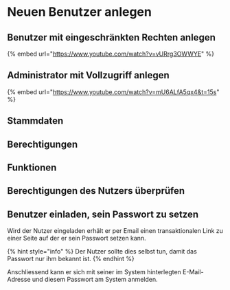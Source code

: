 # Neuen Benutzer anlegen

## Benutzer mit eingeschränkten Rechten anlegen

{% embed url="https://www.youtube.com/watch?v=vURrg3OWWYE" %}

## Administrator mit Vollzugriff anlegen

{% embed url="https://www.youtube.com/watch?v=mU6ALfA5qx4&t=15s" %}



## Stammdaten

## Berechtigungen

## Funktionen

## Berechtigungen des Nutzers überprüfen

## Benutzer einladen, sein Passwort zu setzen

Wird der Nutzer eingeladen erhält er per Email einen transaktionalen Link zu einer Seite auf der er sein Passwort setzen kann. 

{% hint style="info" %}
Der Nutzer sollte dies selbst tun, damit das Passwort nur ihm bekannt ist.
{% endhint %}

Anschliessend kann er sich mit seiner im System hinterlegten E-Mail-Adresse und diesem Passwort am System anmelden.

